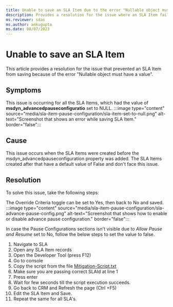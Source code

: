 ```yaml
---
title: Unable to save an SLA Item due to the error "Nullable object must have a value"
description: Provides a resolution for the issue where an SLA Item failed to save due to the error "Nullable object must have a value".
ms.reviewer: sdas
ms.author: ankugupta
ms.date: 08/07/2023
---
```

# Unable to save an SLA Item

This article provides a resolution for the issue that prevented an SLA Item from saving because of the error "Nullable object must have a value".

## Symptoms

This issue is occurring for all the SLA Items, which had the value of **msdyn_advancedpauseconfiguratio** set to NULL.
:::image type="content" source="media/sla-item-pause-configuration/sla-item-set-to-null.png" alt-text="Screenshot that shows an error while saving SLA Item." border="false":::

## Cause

This issue occurs when the SLA Items were created before the msdyn_advancedpauseconfiguration property was added. The SLA Items created after that have a default value of False and don't face this issue.

## Resolution

To solve this issue, take the following steps:

The Override Criteria toggle can be set to Yes, then back to No and saved.
:::image type="content" source="media/sla-item-pause-configuration/sla-advance-pause-config.png" alt-text="Screenshot that shows how to enable or disable advance pause configuration." border="false":::

In case the Pause Configurations sections isn't visible due to *Allow Pause and Resume* set to No, follow the below steps to set the value to false.
1. Navigate to SLA
2. Open any SLA Item records
3. Open the Developer Tool (press F12)
4. Go to console
5. Copy the script from the file [Mitigation-Script.txt](/media/sla-item-pause-configuration/mitigation-script.txt)
6. Make sure you are passing correct SLAId at line 1
7. Press enter
8. Wait for few seconds till the script execution succeeds.
9. Go back to CRM and Refresh the page (Ctrl +F5)
10. Edit the SLA Item and Save.
11. Repeat the same for all SLA's.